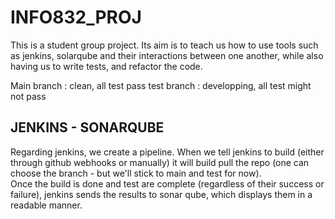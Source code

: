 # INFO832_PROJ

This is a student group project. Its aim is to teach us how to use tools such as jenkins, solarqube and their interactions between one another,
while also having us to write tests, and refactor the code. 

Main branch : clean, all test pass 
test branch : developping, all test might not pass 

## JENKINS - SONARQUBE
Regarding jenkins, we create a pipeline. When we tell jenkins to build (either through github webhooks or manually) 
it will build pull the repo (one can choose the branch - but we'll stick to main and test for now).  
Once the build is done and test are complete (regardless of their success or failure), jenkins sends the 
results to sonar qube, which displays them in a readable manner. 
